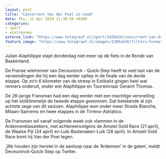 ```yaml
---
layout: post
title: "Concurrent Van der Poel in nood"
date: Thu, 11 Apr 2019 11:30:36 +0200
categories: 
- sport 
- wielrennen 
externe_link: "https://www.telegraaf.nl/sport/3429416/concurrent-van-der-poel-in-nood"
feature_image: "https://www.telegraaf.nl/images/1200x630/filters:format(jpeg):quality(80)/cdn-kiosk-api.telegraaf.nl/548985f6-5c54-11e9-a131-0255c322e81b.jpg"
---
```


<p class="intro">Julian Alaphilippe stapt donderdag niet meer op de fiets in de Ronde van Baskenland.</p> <p>De Franse wielrenner van Deceuninck - Quick-Step heeft te veel last van de verwondingen die hij een dag eerder opliep in de finale van de derde etappe. Op zo’n 6 kilometer van de streep in Estibaliz gingen heel wat renners onderuit, onder wie Alaphilippe en Tourwinnaar Geraint Thomas.</p><p>De 26-jarige Fransman had een dag eerder met een machtige versnelling op het slotklimmetje de tweede etappe gewonnen. Dat betekende al zijn achtste zege van dit seizoen. Alaphilippe won onder meer Strade Bianche, Milaan-Sanremo en twee etappes in de Tirreno-Adriatico.</p><p>De Fransman wil vanaf volgende week ook vlammen in de Ardennenklassiekers, met achtereenvolgens de Amstel Gold Race (21 april), de Waalse Pijl (24 april) en Luik-Bastenaken-Luik (28 april). In Amstel Gold Race komt hij Van der Poel tegen.</p><p>„We houden zijn herstel in de aanloop naar de ’Ardennen’ in de gaten’, meldt Deceuninck-Quick-Step op Twitter.</p>

